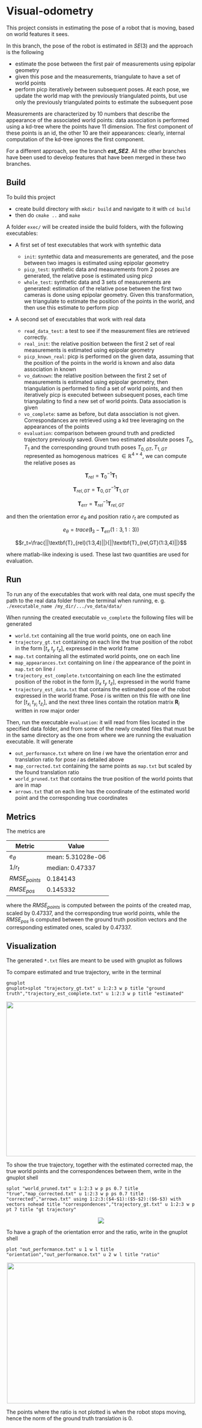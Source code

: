 
# Visual-odometry

This project consists in estimating the pose of a robot that is moving, based on world features it sees.

In this branch, the pose of the robot is estimated in $SE(3)$ and the approach is the following
- estimate the pose between the first pair of measurements using epipolar geometry
- given this pose and the measurements, triangulate to have a set of world points
- perform picp iteratively between subsequent poses. At each pose, we update the world map with the previously triangulated points, but use only the previously triangulated points to estimate the subsequent pose

Measurements are characterized by 10 numbers that describe the appearance of the associated world points: data association is performed using a kd-tree where the points have 11 dimension. The first component of these points is an id, the other 10 are their appearances: clearly, internal computation of the kd-tree ignores the first component.

For a different approach, see the branch ***est_SE2***. All the other branches have been used to develop features that have been merged in these two branches.

## Build

To build this project
- create build directory with `mkdir build` and navigate to it with `cd build`
- then do `cmake ..` and `make`

A folder `exec/` will be created inside the build folders, with the following executables:
- A first set of test executables that work with syntethic data
   - `init`: syntethic data and measurements are generated, and the pose between two images is estimated using epipolar geometry
   - `picp_test`: synthetic data and measurements from 2 poses are generated, the relative pose is estimated using picp
   - `whole_test`: synthetic data and 3 sets of measurements are generated: estimation of the relative pose between the first two cameras is done using epipolar geometry. Given this transformation, we triangulate to estimate the position of the points in the world, and then use this estimate to perform picp

- A second set of executables that work with real data
   - `read_data_test`: a test to see if the measurement files are retrieved correctly. 
   - `real_init`: the relative position between the first 2 set of real measurements is estimated using epipolar geometry
   - `picp_known_real`: picp is performed on the given data, assuming that the position of the points in the world is known and also data association in known
   - `vo_daKnown`: the relative position between the first 2 set of measurements is estimated using epipolar geometry, then triangulation is performed to find a set of world points, and then iteratively picp is executed between subsequent poses, each time triangulating to find a new set of world points. Data association is given
   - `vo_complete`: same as before, but data association is not given. Correspondances are retrieved using a kd tree leveraging on the appearances of the points
   - `evaluation`: comparison between ground truth and predicted trajectory previously saved. Given two estimated absolute poses $T_0,T_1$ and the corresponding ground truth poses $T_{0,GT},T_{1,GT}$ represented as homogenous matrices $\in \mathbb{R}^{4\times4}$, we can compute the relative poses as
```math
\textbf{T}_{rel}=\textbf{T}^{-1}_{0}\textbf{T}_1
```
```math
\textbf{T}_{rel,GT}=\textbf{T}^{-1}_{0,GT}\textbf{T}_{1,GT}
```
```math
\textbf{T}_{err}=\textbf{T}^{-1}_{rel}\textbf{T}_{rel,GT}
```
and then the orientation error $e_{\theta}$ and position ratio $r_t$ are computed as
```math
e_{\theta}=trace(\textbf{I}_{3}-\textbf{T}_{err}(1:3,1:3))
```
```math
r_t=\frac{||\textbf{T}_{rel}(1:3,4)||}{||\textbf{T}_{rel,GT}(1:3,4)||}
```
where matlab-like indexing is used. These last two quantities are used for evaluation.

## Run

To run any of the executables that work with real data, one must specify the path to the real data folder from the terminal when running, e. g. ```./executable_name /my_dir/.../vo_data/data/```

When running the created executable ```vo_complete``` the following files will be generated
- ```world.txt``` containing all the true world points, one on each line
- ```trajectory_gt.txt``` containing on each line the true position of the robot in the form $[t_x \ t_y \ t_z]$, expressed in the world frame
- ```map.txt``` containing all the estimated world points, one on each line
- ```map_appearances.txt``` containing on line $i$ the appearance of the point in ```map.txt``` on line $i$
- ```trajectory_est_complete.txt```containing on each line the estimated position of the robot in the form $[t_x \ t_y \ t_z]$, expressed in the world frame
- ```trajectory_est_data.txt``` that contains the estimated pose of the robot expressed in the world frame. Pose $i$ is written on this file with one line for $[t_{x_i} \ t_{y_i} \ t_{z_i}]$, and the next three lines contain the rotation matrix $\textbf{R}_i$ written in row major order

Then, run the executable ```evaluation```: it will read from files located in the specified data folder, and from some of the newly created files that must be in the same directory as the one from where we are running the evaluation executable. It will generate
- ```out_performance.txt``` where on line $i$ we have the orientation error and translation ratio for pose $i$ as detailed above
- ```map_corrected.txt``` containing the same points as ```map.txt``` but scaled by the found translation ratio
- ```world_pruned.txt``` that contains the true position of the world points that are in map
- ```arrows.txt``` that on each line has the coordinate of the estimated world point and the corresponding true coordinates

## Metrics

The metrics are

| Metric        	| Value              	|
|----------------	| --------------------	|
| $e_{\theta}$   	| mean: 5.31028e-06 	|
| $1/{r_t}$ 		| median: 0.47337  	|
| $RMSE_{points}$	| 0.184143           	|
| $RMSE_{pos}$		| 0.145332           	|

where the $RMSE_{points}$ is computed between the points of the created map, scaled by $0.47337$, and the corresponding true world points, while the $RMSE_{pos}$ is computed between the ground truth position vectors and the corresponding estimated ones, scaled by $0.47337$.

## Visualization

The generated ```*.txt``` files are meant to be used with gnuplot as follows

To compare estimated and true trajectory, write in the terminal
```
gnuplot
gnuplot>splot "trajectory_gt.txt" u 1:2:3 w p title "ground truth","trajectory_est_complete.txt" u 1:2:3 w p title "estimated"
```
<p align="center">
<img src="imgs/trajectories_SE3.png" width="550" height="412">
</p>

To show the true trajectory, together with the estimated corrected map, the true world points and the correspondences between them, write in the gnuplot shell
```
splot "world_pruned.txt" u 1:2:3 w p ps 0.7 title "true","map_corrected.txt" u 1:2:3 w p ps 0.7 title "corrected","arrows.txt" using 1:2:3:($4-$1):($5-$2):($6-$3) with vectors nohead title "correspondences","trajectory_gt.txt" u 1:2:3 w p pt 7 title "gt trajectory"
```

<p align="center">
<img src="imgs/points_SE3.png">
</p>

To have a graph of the orientation error and the ratio, write in the gnuplot shell
```
plot "out_performance.txt" u 1 w l title "orientation","out_performance.txt" u 2 w l title "ratio"
```
<p align="center">
<img src="imgs/errors_SE3.png" width="500" height="375">
</p>

The points where the ratio is not plotted is when the robot stops moving, hence the norm of the ground truth translation is 0.
